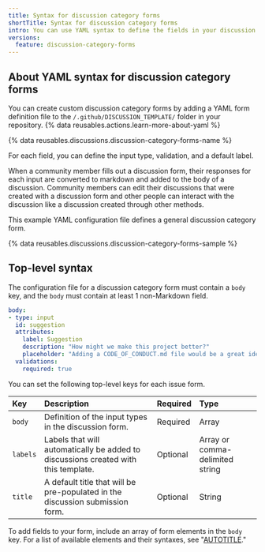 ```yaml
---
title: Syntax for discussion category forms
shortTitle: Syntax for discussion category forms
intro: You can use YAML syntax to define the fields in your discussion category forms.
versions:
  feature: discussion-category-forms
---
```


## About YAML syntax for discussion category forms

You can create custom discussion category forms by adding a YAML form definition file to the `/.github/DISCUSSION_TEMPLATE/` folder in your repository. {% data reusables.actions.learn-more-about-yaml %}

{% data reusables.discussions.discussion-category-forms-name %}

For each field, you can define the input type, validation, and a default label.

When a community member fills out a discussion form, their responses for each input are converted to markdown and added to the body of a discussion. Community members can edit their discussions that were created with a discussion form and other people can interact with the discussion like a discussion created through other methods.

This example YAML configuration file defines a general discussion category form.

{% data reusables.discussions.discussion-category-forms-sample %}

## Top-level syntax

The configuration file for a discussion category form must contain a `body` key, and the `body` must contain at least 1 non-Markdown field.

```YAML copy
body:
- type: input
  id: suggestion
  attributes:
    label: Suggestion
    description: "How might we make this project better?"
    placeholder: "Adding a CODE_OF_CONDUCT.md file would be a great idea."
  validations:
    required: true
```

You can set the following top-level keys for each issue form.

| Key | Description | Required | Type |
| :-- | :-- | :-- | :-- |
| `body` | Definition of the input types in the discussion form. | Required | Array |
| `labels` | Labels that will automatically be added to discussions created with this template. | Optional | Array or comma-delimited string |
| `title` | A default title that will be pre-populated in the discussion submission form. | Optional | String |

To add fields to your form, include an array of form elements in the `body` key. For a list of available elements and their syntaxes, see "[AUTOTITLE](/communities/using-templates-to-encourage-useful-issues-and-pull-requests/syntax-for-githubs-form-schema)."
